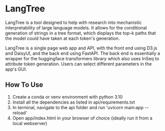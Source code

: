 # LangTree

LangTree is a tool designed to help with research into mechanistic interpretability of large language models. It allows for the conditional generation of strings in a tree format, which displays the top-k paths that the model could have taken at each token's generation. 

LangTree is a single page web app and API, with the front end using D3.js and DaisyUI, and the back end using FastAPI. The back end is essentially a wrapper for the huggingface transformers library which also uses InSeq to attribute token generation. Users can select different parameters in the app's GUI. 

## How To Use

1. Create a conda or venv environment with python 3.10
2. Install all the dependencies as listed in api/requirements.txt
3. In terminal, navigate to the api folder and run 'uvicorn main:app --reload'
4. Open app/index.html in your browser of choice (ideally run it from a local webserver)